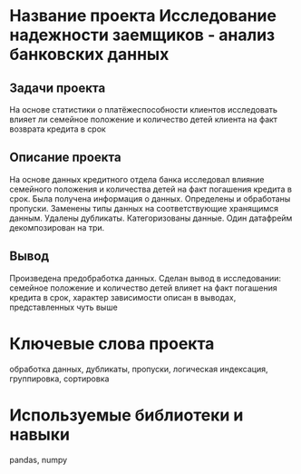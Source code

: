 # Название проекта **Исследование надежности заемщиков - анализ банковских данных** 
## Задачи проекта  
На основе статистики о платёжеспособности клиентов исследовать влияет ли семейное положение и количество детей клиента на факт возврата кредита в срок
## Описание проекта
На основе данных кредитного отдела банка исследовал влияние семейного положения и
количества детей на факт погашения кредита в срок. Была получена информация о
данных. Определены и обработаны пропуски. Заменены типы данных на соответствующие
хранящимся данным. Удалены дубликаты. Категоризованы данные. Один датафрейм декомпозирован на три.
## Вывод
Произведена предобработка данных. Сделан вывод в исследовании: семейное положение и количество детей влияет на факт погашения кредита в срок, характер зависимости описан в выводах, представленных чуть выше
# Ключевые слова проекта
обработка данных, дубликаты, пропуски, логическая индексация, группировка, сортировка  
# Используемые библиотеки и навыки
pandas, numpy
